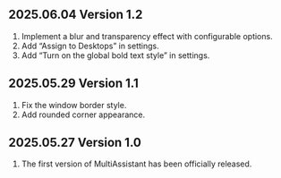## 2025.06.04 Version 1.2
1. Implement a blur and transparency effect with configurable options. 
2. Add “Assign to Desktops” in settings.
3. Add “Turn on the global bold text style” in settings.



## 2025.05.29 Version 1.1
1. Fix the window border style.
2. Add rounded corner appearance.




## 2025.05.27 Version 1.0
1. The first version of MultiAssistant has been officially released.

